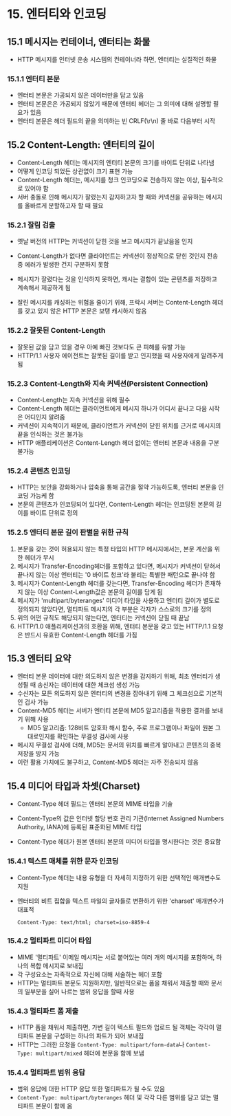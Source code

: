 # 15. 엔터티와 인코딩

## 15.1 메시지는 컨테이너, 엔터티는 화물

- HTTP 메시지를 인터넷 운송 시스템의 컨테이너라 하면, 엔터티는 실질적인 화물

### 15.1.1 엔터티 본문

- 엔터티 본문은 가공되지 않은 데이터만을 담고 있음
- 엔터티 본문은은  가공되지 않았기 때문에 엔터티 헤더는 그 의미에 대해 설명할 필요가 있음
- 엔터티 본문은 헤더 필드의 끝을 의미하는 빈 CRLF(\r\n) 줄 바로 다음부터 시작

## 15.2 Content-Length: 엔터티의 길이

- Content-Length 헤더는 메시지의 엔터티 본문의 크기를 바이트 단위로 나타냄
- 어떻게 인코딩 되었든 상관없이 크기 표현 가능
- Content-Length 헤더는, 메시지를 청크 인코딩으로 전송하지 않는 이상, 필수적으로 있어야 함
- 서버 충돌로 인해 메시지가 잘렸는지 감지하고자 할 때와 커넥션을 공유하는 메시지를 올바르게 분할하고자 할 때 필요

### 15.2.1 잘림 검출

- 옛날 버전의 HTTP는 커넥션이 닫힌 것을 보고 메시지가 끝났음을 인지
- Content-Length가 없다면 클라이언트는 커넥션이 정상적으로 닫힌 것인지 전송 중 에러가 발생한 건지 구분하지 못함

- 메시지가 잘렸다는 것을 인식하지 못하면, 캐시는 결함이 있는 콘텐츠를 저장하고 계속해서 제공하게 됨
- 잘린 메시지를 캐싱하는 위험을 줄이기 위해, 프락시 서버는 Content-Length 헤더를 갖고 있지 않은 HTTP 본문은 보탱 캐시하지 않음

### 15.2.2 잘못된 Content-Length

- 잘못된 값을 담고 있을 경우 아예 빠진 것보다도 큰 피해를 유발 가능
- HTTP/1.1 사용자 에이전트는 잘못된 길이를 받고 인지했을 때 사용자에게 알려주게 됨

### 15.2.3 Content-Length와 지속 커넥션(Persistent Connection)

- Content-Length는 지속 커넥션을 위해 필수
- Content-Length 헤더는 클라이언트에게 메시지 하나가 어디서 끝나고 다음 시작은 어디인지 알려줌
- 커넥션이 지속적이기 때문에, 클라이언트가 커넥션이 닫힌 위치를 근거로 메시지의 끝을 인식하는 것은 불가능
- HTTP 애플리케이션은 Content-Length 헤더 없이는 엔터티 본문과 내용을 구분 불가능

### 15.2.4 콘텐츠 인코딩

- HTTP는 보안을 강화하거나 압축을 통해 공간을 절약 가능하도록, 엔터티 본문을 인코딩 가능케 함
- 본문의 콘텐츠가 인코딩되어 있다면, Content-Length 헤더는 인코딩된 본문의 길이를 바이트 단위로 정의

### 15.2.5 엔터티 본문 길이 판별을 위한 규칙

1. 본문을 갖는 것이 허용되지 않는 특정 타입의 HTTP 메시지에서는, 본문 계산을 위한 헤더가 무시
2. 메시지가 Transfer-Encoding헤더를 포함하고 있다면, 메시지가 커넥션이 닫혀서 끝나지 않는 이상 엔터티는 '0 바이트 청크'라 불리는 특별한 패턴으로 끝나야 함
3. 메시지가 Content-Length 헤더를 갖는다면, Transfer-Encoding 헤더가 존재하지 않는 이상 Content-Length값은 본문의 길이를 담게 됨
4. 메시지가 'multipart/byteranges' 미디어 타입을 사용하고 엔터티 길이가 별도로 정의되지 않았다면, 멀티파트 메시지의 각 부분은 각자가 스스로의 크기를 정의
5. 위의 어떤 규칙도 해당되지 않는다면, 엔터티는 커넥션이 닫힐 때 끝남
6. HTTP/1.0 애플리케이션과의 호환을 위해, 엔터티 본문을  갖고 있는 HTTP/1.1 요청은 반드시 유효한 Content-Length 헤더를 가짐

## 15.3 엔터티 요약

- 엔터티 본문 데이터에 대한 의도하지 않은 변경을 감지하기 위해, 최초 엔터티가 생성될 때 송신자는 데이터에 대한 체크섬 생성 가능
- 수신자는 모든 의도하지 않은 엔터티의 변경을 잡아내기 위해 그 체크섬으로 기본적인 검사 가능
- Content-MD5 헤더는 서버가 엔터티 본문에 MD5 알고리즘을 적용한 결과를 보내기 위해 사용
  - MD5 알고리즘: 128비트 암호화 해시 함수, 주로 프로그램이나 파일이 원본 그대로인지를 확인하는 무결성 검사에 사용
- 메시지 무결성 검사에 더해, MD5는 문서의 위치를 빠르게 알아내고 콘텐츠의 중복 저장을 방지 가능
- 이런 활용 가치에도 불구하고, Content-MD5 헤더는 자주 전송되지 않음

## 15.4 미디어 타입과 차셋(Charset)

- Content-Type 헤더 필드는 엔터티 본문의 MIME 타입을 기술

- Content-Type의 값은 인터넷 할당 번호 관리 기관(Internet Assigned Numbers Authority, IANA)에 등록된 표준화된 MIME 타입
- Content-Type 헤더가 원본 엔터티 본문의 미디어 타입을 명시한다는 것은 중요함

### 15.4.1 텍스트 매체를 위한 문자 인코딩

- Content-Type 헤더는 내용 유형을 더 자세히 지정하기 위한 선택적인 매개변수도 지원

- 엔터티의 비트 집합을 텍스트 파일의 글자들로 변환하기 위한 'charset' 매개변수가 대표적

  `Content-Type: text/html; charset=iso-8859-4`

### 15.4.2 멀티파트 미디어 타입

- MIME '멀티파트' 이메일 메시지는 서로 붙어있는 여러 개의 메시지를 포함하며, 하나의 복합 메시지로 보내짐
- 각 구성요소는 자족적으로 자신에 대해 서술하는 헤더 포함
- HTTP는 멀티파트 본문도 지원하지만, 일반적으로는 폼을 채워서 제출할 때와 문서의 일부분을 실어 나르는 범위 응답을 할때 사용

### 15.4.3 멀티파트 폼 제출

- HTTP 폼을 채워서 제출하면, 가변 길이 텍스트 필드와 업로드 될 객체는 각각이 멀티파트 본문을 구성하는 하나의 파트가 되어 보내짐
- HTTP는 그러한 요청을 `Content-Type: multipart/form-data`나 `Content-Type: multipart/mixed` 헤더에 본문을 함께 보냄

### 15.4.4 멀티파트 범위 응답

- 범위 응답에 대한 HTTP 응답 또한 멀티파트가 될 수도 있음
- `Content-Type: multipart/byteranges` 헤더 및 각각 다른 범위를 담고 있는 멀티파트 본문이 함께 옴
